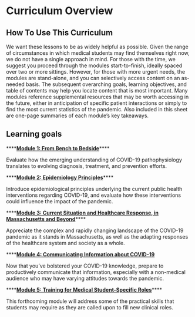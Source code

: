 # Curriculum Overview

## How To Use This Curriculum

We want these lessons to be as widely helpful as possible.  Given the range of circumstances in which medical students may find themselves right now, we do not have a single approach in mind.  For those with the time, we suggest you proceed through the modules start-to-finish, ideally spaced over two or more sittings. However, for those with more urgent needs, the modules are stand-alone, and you can selectively access content on an as-needed basis.  The subsequent overarching goals, learning objectives, and table of contents may help you locate content that is most important. Many modules reference supplemental resources that may be worth accessing in the future, either in anticipation of specific patient interactions or simply to find the most current statistics of the pandemic.  Also included in this sheet are one-page summaries of each module’s key takeaways.

## Learning goals

\*\*\*\*[**Module 1: From Bench to Bedside**](https://futuremdvscovid.gitbook.io/covid19-curriculum/module-1-from-bench-to-bedside)\*\*\*\*

Evaluate how the emerging understanding of COVID-19 pathophysiology translates to evolving diagnosis, treatment, and prevention efforts.

\*\*\*\*[**Module 2: Epidemiology Principles**](https://futuremdvscovid.gitbook.io/covid19-curriculum/module-2-epidemiology-principles)\*\*\*\*

Introduce epidemiological principles underlying the current public health interventions regarding COVID-19, and evaluate how these interventions could influence the impact of the pandemic.

\*\*\*\*[**Module 3: Current Situation and Healthcare Response, in Massachusetts and Beyond**](https://futuremdvscovid.gitbook.io/covid19-curriculum/module-3-current-situation-and-healthcare-response)\*\*\*\*

Appreciate the complex and rapidly changing landscape of the COVID-19 pandemic as it stands in Massachusetts, as well as the adapting responses of the healthcare system and society as a whole.

\*\*\*\*[**Module 4: Communicating Information about COVID-19**](https://futuremdvscovid.gitbook.io/covid19-curriculum/module-4-communicating-information-about-covid-19)

Now that you’ve bolstered your COVID-19 knowledge, prepare to productively communicate that information, especially with a non-medical audience who may have varying attitudes towards the pandemic.

\*\*\*\*[**Module 5: Training for Medical Student-Specific Roles**](https://curriculum.covidstudentresponse.org/module-5-training-for-medical-student-specific-roles)\*\*\*\*

This forthcoming module will address some of the practical skills that students may require as they are called upon to fill new clinical roles.

